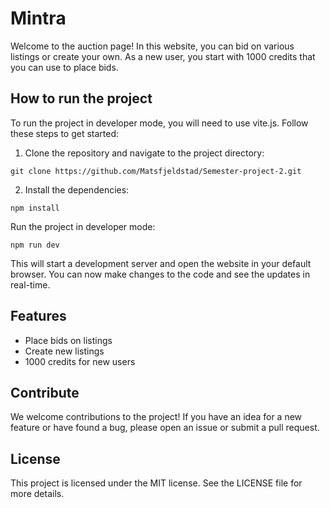 # Mintra

Welcome to the auction page! In this website, you can bid on various listings or create your own. As a new user, you start with 1000 credits that you can use to place bids.

## How to run the project
To run the project in developer mode, you will need to use vite.js. Follow these steps to get started:

1. Clone the repository and navigate to the project directory:

```nodejs
git clone https://github.com/Matsfjeldstad/Semester-project-2.git
```

2. Install the dependencies:
```nodejs
npm install
```
Run the project in developer mode:

```nodejs
npm run dev
```
This will start a development server and open the website in your default browser. You can now make changes to the code and see the updates in real-time.

## Features
* Place bids on listings
* Create new listings
* 1000 credits for new users

## Contribute
We welcome contributions to the project! If you have an idea for a new feature or have found a bug, please open an issue or submit a pull request.

## License
This project is licensed under the MIT license. See the LICENSE file for more details.

